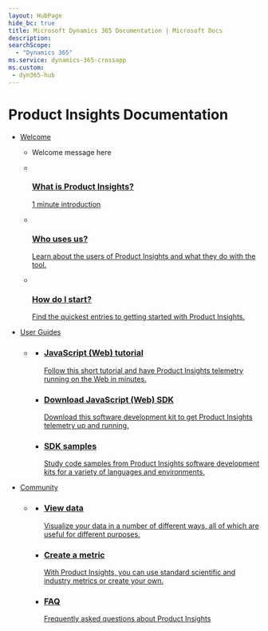 ```yaml
---
layout: HubPage
hide_bc: true
title: Microsoft Dynamics 365 Documentation | Microsoft Docs
description: 
searchScope:
  - "Dynamics 365"
ms.service: dynamics-365-crossapp
ms.custom:
 - dyn365-hub
---
```

<div id="main" class="v2">
<div class="container">
    <h1>Product Insights Documentation</h1>
    <ul class="pivots">
        <li>
            <a href="#users">Welcome</a>
			<ul id="users" class="cardsC">
				<li>
					<div class="container intro">
						<p>Welcome message here</p>
					</div>
				</li>
				<li>
					<a href="">
						<div class="cardSize">
							<div class="cardPadding">
								<div class="card">
									<div class="cardImageOuter">
										<div class="cardImage bgdAccent1">
											<img src="https://docs.microsoft.com/media/hubs/dotnet/net-docs-web-1.svg" alt="" data-linktype="external">
										</div>
									</div>
									<div class="cardText">
										<h3>What is Product Insights?</h3>
										<p>1 minute introduction</p>
									</div>
								</div>
							</div>
						</div>
					</a>
				</li>
				<li>
					<a href="">
						<div class="cardSize">
							<div class="cardPadding">
								<div class="card">
									<div class="cardImageOuter">
										<div class="cardImage bgdAccent1">
											<img src="https://docs.microsoft.com/media/hubs/dotnet/net-docs-web-1.svg" alt="" data-linktype="external">
										</div>
									</div>
									<div class="cardText">
										<h3>Who uses us?</h3>
										<p>Learn about the users of Product Insights and what they do with the tool.</p>
									</div>
								</div>
							</div>
						</div>
					</a>
				</li>
				<li>
					<a href="">
						<div class="cardSize">
							<div class="cardPadding">
								<div class="card">
									<div class="cardImageOuter">
										<div class="cardImage bgdAccent1">
											<img src="https://docs.microsoft.com/media/hubs/dotnet/net-docs-web-1.svg" alt="" data-linktype="external">
										</div>
									</div>
									<div class="cardText">
										<h3>How do I start?</h3>
										<p>Find the quickest entries to getting started with Product Insights.</p>
									</div>
								</div>
							</div>
						</div>
					</a>
				</li>
			</ul>
        </li>
        <li>
            <a href="#developers">User Guides</a>
            <ul id="developers">
                <li>
                    <a href="#dev-section"></a>
                    <ul id="dev-section" class="cardsZ">
                        <li>
							<a href="developers/downloads/tutorials/web.md">
								<div class="cardSize">
									<div class="cardPadding">
										<div class="card">
											<div class="cardText">
												<h3>JavaScript (Web) tutorial</h3>
												<p>Follow this short tutorial and have Product Insights telemetry running on the Web in minutes.</p>
											</div>
										</div>
									</div>
								</div>
							</a>
                        </li>
                        <li>
							<a href="developers/downloads/downloads.md">
								<div class="cardSize">
									<div class="cardPadding">
										<div class="card">
											<div class="cardText">
												<h3>Download JavaScript (Web) SDK</h3>
												<p>Download this software development kit to get Product Insights telemetry up and running.</p>
											</div>
										</div>
									</div>
								</div>
							</a>							
                        </li>
                        <li>
							<a href="developers/downloads/sdk-samples.md">
								<div class="cardSize">
									<div class="cardPadding">
										<div class="card">
											<div class="cardText">
												<h3>SDK samples</h3>
												<p>Study code samples from Product Insights software development kits for a variety of languages and environments.</p>
											</div>
										</div>
									</div>
								</div>
							</a>							
                        </li>
                    </ul>
                </li>			
            </ul>
        </li>
        <li>
            <a href="#managers">Community</a>
            <ul id="managers">
                <li>
                    <a href="#man-section"></a>
                    <ul id="man-section" class="cardsZ">
                        <li>
							<a href="developers/quick-starts/1_view.md">
								<div class="cardSize">
									<div class="cardPadding">
										<div class="card">
											<div class="cardText">
												<h3>View data</h3>
												<p>Visualize your data in a number of different ways, all of which are useful for different purposes.</p>
											</div>
										</div>
									</div>
								</div>
							</a>
                        </li>
                        <li>
							<a href="developers/quick-starts/2_create.md">
								<div class="cardSize">
									<div class="cardPadding">
										<div class="card">
											<div class="cardText">
												<h3>Create a metric</h3>
												<p>With Product Insights, you can use standard scientific and industry metrics or create your own.</p>
											</div>
										</div>
									</div>
								</div>
							</a>							
                        </li>
                        <li>
							<a href="developers/faq">
								<div class="cardSize">
									<div class="cardPadding">
										<div class="card">
											<div class="cardText">
												<h3>FAQ</h3>
												<p>Frequently asked questions about Product Insights</p>
											</div>
										</div>
									</div>
								</div>
							</a>							
                        </li>
                    </ul>
                </li>			
            </ul>
        </li>		
    </ul>
</div>

